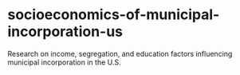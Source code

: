 # socioeconomics-of-municipal-incorporation-us
Research on income, segregation, and education factors influencing municipal incorporation in the U.S.

